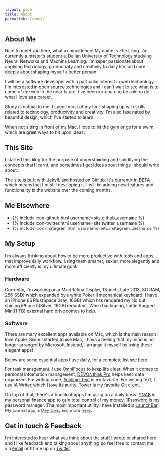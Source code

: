 ```yaml
---
layout: page
title: About
permalink: /about/
---
```


## About Me

Nice to meet you here, what a coincidence! My name is Zhe Liang. I’m currently a master’s student at [Dalian University of Technology](http://www.dlut.edu.cn/) studying Neural Networks and Machine Learning. I’m super passionate about applying technology, productivity and creativity to daily life, and care deeply about shaping myself a better person.

I will be a software developer with a particular interest in web technology. I'm interested in open source technologies and I can't wait to see what is to come of the web in the near future. I’ve been fortunate to be able to do what I love as a career.

Study is natural to me. I spend most of my time shaping up with skills related to technology, productivity and creativity. I’m also fascinated by beautiful design, which I've started to learn.

When not sitting in front of my Mac, I love to hit the gym or go for a swim, which are great ways to hit upon ideas.

## This Site

I started this blog for the purpose of understanding and solidifying the concepts that I learnt, and sometimes I get ideas about things I should write about.

The site is built with [Jekyll](http://jekyllrb.com/), and hosted on [Github](https://github.com/michaelluang/michaelluang.github.io). It's currently in BETA which means that I'm still developing it. I will be adding new features and functionality to the website over the coming months.

## Me Elsewhere

- {% include icon-github.html username=site.github_username %}
- {% include icon-twitter.html username=site.twitter_username %}
- {% include icon-instagram.html username=site.instagram_username %}

## My Setup

I’m always thinking about how to be more productive with tools and apps that improve daily workflow. Using them smarter, sexier, more elegently and more efficiently is my ultimate goal.

### Hardware

Currently, I'm working on a Mac(Retina Display, 13-inch, Late 2013, 8G RAM, 256 SSD) which expanded by a white Poker II mechanical keyboard. I have an iPhone 6S Plus(Space Gray, 16GB) which has rendered my old but shining iPhone 5(Silver, 16GB) reduntant. When backuping, LaCie Rugged Mini(1 TB) external hard drive comes to help.

### Software

There are many excellent apps available on Mac, which is the main reason I love Apple. Since I started to use Mac, I hava a feeling that my mind is no longer arranged by Microsoft. Instead, I arrange it myself by using these elegent apps!

Below are some essential apps I use daily, for a complete list see [here](/about/app-list).

For task management, I use [OmniFocus](https://www.omnigroup.com/omnifocus/) to keep life clear. When it comes to personal information management, [DEVONthink Pro](http://www.devontechnologies.com/products/devonthink/overview.html) helps keep data organized. For writing code, [Sublime Text](http://www.sublimetext.com) is my favorite. For writing text, I use [iA Writer](https://ia.net/writer/mac/), which I love its purity. [Tower](http://www.git-tower.com) is my favorite Git client.

On top of that, there's a bunch of apps I'm using on a daily basis. [YNAB](http://www.youneedabudget.com) is my personal finance app to gain total control of my money. [1Password](https://agilebits.com/onepassword) is my password manager. The most important utility I have installed is [LaunchBar](https://www.obdev.at/products/launchbar/index.html). My journal app is [Day One](http://dayoneapp.com/), and more [here](/about/app-list).

## Get in touch & Feedback

I’m interested to hear what you think about the stuff I wrote or shared here and I like feedback and talking about anything, so feel free to contact me via [email](mailto:michaelluang@gmail.com) or hit me up on [Twitter](https://twitter.com/michaelluang).

